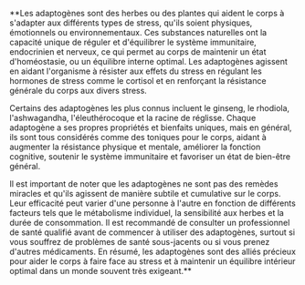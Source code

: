 **Les adaptogènes sont des herbes ou des plantes qui aident le corps à s'adapter aux différents types de stress, qu'ils soient physiques, émotionnels ou environnementaux. Ces substances naturelles ont la capacité unique de réguler et d'équilibrer le système immunitaire, endocrinien et nerveux, ce qui permet au corps de maintenir un état d'homéostasie, ou un équilibre interne optimal. Les adaptogènes agissent en aidant l'organisme à résister aux effets du stress en régulant les hormones de stress comme le cortisol et en renforçant la résistance générale du corps aux divers stress.

Certains des adaptogènes les plus connus incluent le ginseng, le rhodiola, l'ashwagandha, l'éleuthérocoque et la racine de réglisse. Chaque adaptogène a ses propres propriétés et bienfaits uniques, mais en général, ils sont tous considérés comme des toniques pour le corps, aidant à augmenter la résistance physique et mentale, améliorer la fonction cognitive, soutenir le système immunitaire et favoriser un état de bien-être général.

Il est important de noter que les adaptogènes ne sont pas des remèdes miracles et qu'ils agissent de manière subtile et cumulative sur le corps. Leur efficacité peut varier d'une personne à l'autre en fonction de différents facteurs tels que le métabolisme individuel, la sensibilité aux herbes et la durée de consommation. Il est recommandé de consulter un professionnel de santé qualifié avant de commencer à utiliser des adaptogènes, surtout si vous souffrez de problèmes de santé sous-jacents ou si vous prenez d'autres médicaments. En résumé, les adaptogènes sont des alliés précieux pour aider le corps à faire face au stress et à maintenir un équilibre intérieur optimal dans un monde souvent très exigeant.**